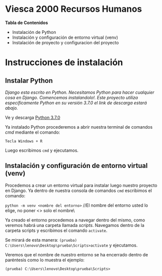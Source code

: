 # Viesca 2000 Recursos Humanos

**Tabla de Contenidos**
- Instalación de Python
- Instalación y configuración de entorno virtual (venv)
- Instalación de proyecto y configuracion del proyecto

# Instrucciones de instalación

## Instalar Python
  
*Django esta escrito en Python. Necesitamos Python para hacer cualquier cosa en Django. Comencemos instalandolo!. Este proyecto utiliza específicamente Python en su versión 3.7.0* *el link de descarga estará abajo.*

Ve y descarga [Python 3.7.0](https://www.python.org/downloads/release/python-370/) 

Ya instalado Python procederemos a abrir nuestra terminal de comandos *cmd* mediante el comando:

`Tecla Windows + R`

Luego escribimos `cmd` y ejecutamos.

## Instalación y configuración de entorno virtual (venv)

Procedemos a crear un entorno virtual para instalar luego nuestro proyecto en Django. Ya dentro de nuestra consola de comandos `cmd` escribimos el comando:

 `python -m venv <nombre del entorno>`              //El nombre del entorno usted lo elige, no poner <> solo el nombre\
 
Ya creado el entorno procedemos a navegar dentro del mismo, como veremos habrá una carpeta llamada *scripts*. Navegamos dentro de la carpeta scripts y escribimos el comando `activate`. 

Se mirará de esta manera: `(prueba) C:\Users\lenovo\Desktop\prueba\Scripts>activate` y ejecutamos.

Veremos que el nombre de nuestro entorno se ha encerrado dentro de paréntesis como lo muestra el ejemplo:

```(prueba) C:\Users\lenovo\Desktop\prueba\Scripts>```

